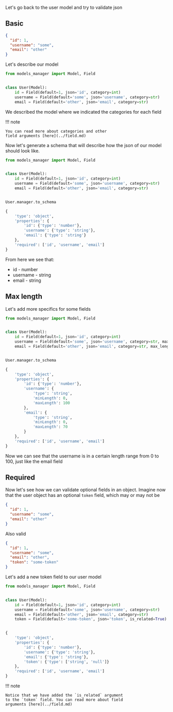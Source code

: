 Let's go back to the user model and try to validate json


Basic
---

```json
{
  "id": 1,
  "username": "some",
  "email": "other"
}
```

Let's describe our model

```python
from models_manager import Model, Field


class User(Model):
    id = Field(default=1, json='id', category=int)
    username = Field(default='some', json='username', category=str)
    email = Field(default='other', json='email', category=str)
```

We described the model where we indicated the categories for each field

!!! note

    You can read more about categories and other 
    field arguments [here](../field.md)

Now let's generate a schema that will describe how the json of our model should look like.

```python hl_lines="10 11 12 13 14 15 16 17 18 19 20"
from models_manager import Model, Field


class User(Model):
    id = Field(default=1, json='id', category=int)
    username = Field(default='some', json='username', category=str)
    email = Field(default='other', json='email', category=str)


User.manager.to_schema

{
    'type': 'object',
    'properties': {
        'id': {'type': 'number'},
        'username': {'type': 'string'},
        'email': {'type': 'string'}
    },
    'required': ['id', 'username', 'email']
}
```

From here we see that:

- id - number
- username - string
- email - string

Max length
---

Let's add more specifics for some fields

```python hl_lines="6 7 16 17 18 19 20 21 22 23 24 25"
from models_manager import Model, Field


class User(Model):
    id = Field(default=1, json='id', category=int)
    username = Field(default='some', json='username', category=str, max_length=100)
    email = Field(default='other', json='email', category=str, max_length=70)


User.manager.to_schema

{
    'type': 'object',
    'properties': {
        'id': {'type': 'number'},
        'username': {
            'type': 'string',
            'minLength': 0,
            'maxLength': 100
        },
        'email': {
            'type': 'string',
            'minLength': 0,
            'maxLength': 70
        }
    },
    'required': ['id', 'username', 'email']
}
```

Now we can see that the username is in a certain length range from 0 to 100, just like the email field

Required
---

Now let's see how we can validate optional fields in an object. Imagine now that the user object has an optional `token`
field, which may or may not be

```json
{
  "id": 1,
  "username": "some",
  "email": "other"
}
```

Also valid

```json hl_lines="5"
{
  "id": 1,
  "username": "some",
  "email": "other",
  "token": "some-token"
}
```

Let's add a new token field to our user model

```python hl_lines="8 17 19"
from models_manager import Model, Field


class User(Model):
    id = Field(default=1, json='id', category=int)
    username = Field(default='some', json='username', category=str)
    email = Field(default='other', json='email', category=str)
    token = Field(default='some-token', json='token', is_related=True)


{
    'type': 'object',
    'properties': {
        'id': {'type': 'number'},
        'username': {'type': 'string'},
        'email': {'type': 'string'},
        'token': {'type': ['string', 'null']}
    },
    'required': ['id', 'username', 'email']
}
```

!!! note

    Notice that we have added the `is_related` argument 
    to the `token` field. You can read more about field 
    arguments [here](../field.md)
    
